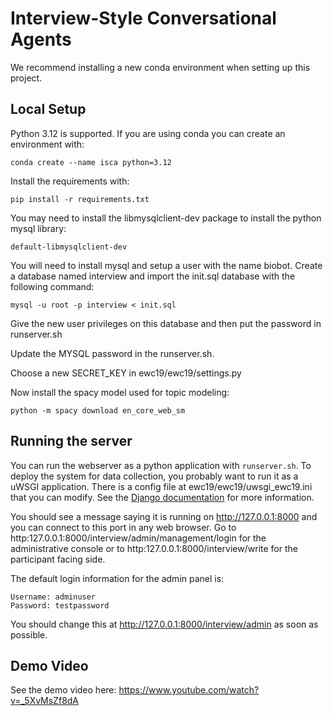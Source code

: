 
# Interview-Style Conversational Agents

We recommend installing a new conda environment when setting up this project.

## Local Setup

Python 3.12 is supported. If you are using conda you can create an environment with:
```
conda create --name isca python=3.12
```

Install the requirements with:
```
pip install -r requirements.txt
```

You may need to install the libmysqlclient-dev package to install the python mysql library:
```
default-libmysqlclient-dev
```

You will need to install mysql and setup a user with the name biobot. Create a database named interview and import the init.sql database with the following command:
```
mysql -u root -p interview < init.sql
```

Give the new user privileges on this database and then put the password in runserver.sh

Update the MYSQL password in the runserver.sh.

Choose a new SECRET_KEY in ewc19/ewc19/settings.py

Now install the spacy model used for topic modeling:
```
python -m spacy download en_core_web_sm
```

## Running the server

You can run the webserver as a python application with ```runserver.sh```. To deploy the system for data collection, you probably want to run it as a uWSGI application. There is a config file at ewc19/ewc19/uwsgi_ewc19.ini that you can modify. See the [Django documentation](https://docs.djangoproject.com/en/5.1/howto/deployment/wsgi/uwsgi/) for more information.

You should see a message saying it is running on http://127.0.0.1:8000 and you can connect to this port in any web browser.
Go to http:127.0.0.1:8000/interview/admin/management/login for the administrative console or to http:127.0.0.1:8000/interview/write for the participant facing side.

The default login information for the admin panel is:

```
Username: adminuser
Password: testpassword
```

You should change this at http://127.0.0.1:8000/interview/admin as soon as possible.

## Demo Video

See the demo video here: https://www.youtube.com/watch?v=_5XvMsZf8dA

<!-- ## Citation

If you use this code please cite our paper:
```
@inproceedings{welch-2025-framework,
  title = {A Framework for Interview-Style Conversational Agents},
  author = {Welch, Charles and Lahnala, Allison and Varadarajan, Vasudha and Flek, Lucie and Mihalcea, Rada and Boyd, Lomax and Sedoc, João},
  booktitle = {arxiv preprint},
  year = {2025},
}
``` -->